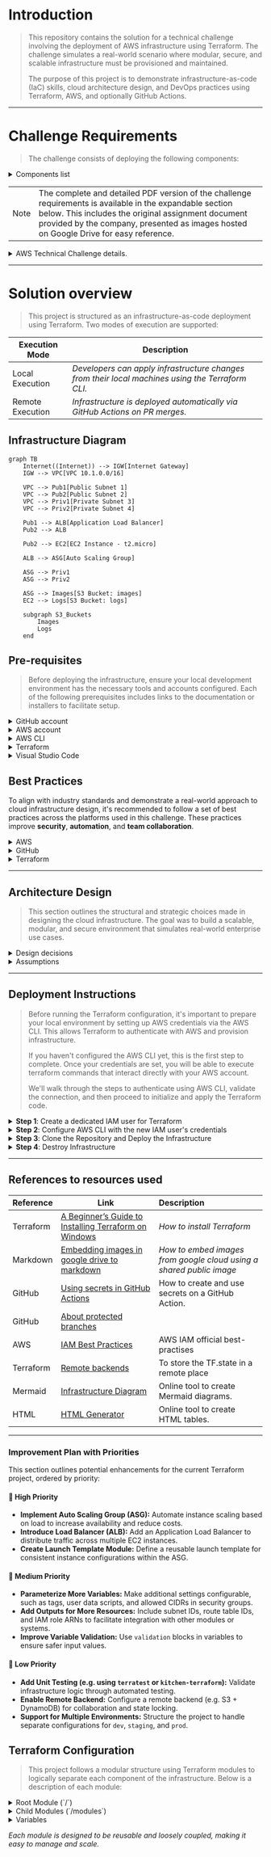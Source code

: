 # Introduction

> This repository contains the solution for a technical challenge involving the deployment of AWS infrastructure using Terraform. The challenge simulates a real-world scenario where modular, secure, and scalable infrastructure must be provisioned and maintained.
>
> The purpose of this project is to demonstrate infrastructure-as-code (IaC) skills, cloud architecture design, and DevOps practices using Terraform, AWS, and optionally GitHub Actions.

<hr />

# Challenge Requirements

> The challenge consists of deploying the following components:

<details>
<summary>Components list</summary>

| <div align="center">Component</div> | <div align="center">Details</div> |
| :- | :- |
| VPC | CIDR block `10.1.0.0/16` |
| Subnet 1 | `10.1.0.0/24` (Public, AZ1) |
| Subnet 2 | `10.1.1.0/24` (Public, AZ2) |
| Subnet 3 | `10.1.2.0/24` (Private, AZ1) |
| Subnet 4 | `10.1.3.0/24` (Private, AZ2) |
| EC2 Instance | In Subnet 2, t2.micro, RedHat Linux, 20 GB |
| Auto Scaling Group | In Subnets 3 and 4, RedHat Linux, Apache via user-data, t2.micro |
| | IAM role to read from S3 "images", Min: 2 / Max: 6 |
| Application Load Balancer | Listens on port 80, forwards to ASG on port 443 |
| S3 Bucket: `images` | Folders: `archive/`, `memes/` (memes → Glacier after 90 days) |
| S3 Bucket: `logs` | Folders: `active/`, `inactive/` (inactive → delete after 90 days) |
| IAM Roles | Allow EC2 and ASG to write logs to the `logs` bucket |

</details>

<table>
<tr>
<td> Note</td>
<td> The complete and detailed PDF version of the challenge requirements is available in the expandable section below. This includes the original assignment document provided by the company, presented as images hosted on Google Drive for easy reference.</td>
</tr>
</table>

<details>
<summary>AWS Technical Challenge details.</summary>

<br />

<img src="https://drive.google.com/uc?id=135la1d52GCZPFHAAi6kUSUcv_y18Plkg">
<img src="https://drive.google.com/uc?id=1VcUamkUyo6oKIpmAcsWDQFLj_8o9FULr">
<img src="https://drive.google.com/uc?id=1mYzOGHjMEg198WMzi5i_j8YMnNDdYGk1">
<img src="https://drive.google.com/uc?id=1y53JtVmNnImnI0PVzfGRlM7wDYuJSxdD">

</details>

<hr />

# Solution overview

> This project is structured as an infrastructure-as-code deployment using Terraform. Two modes of execution are supported:

| <div align="center">Execution Mode</div> | <div align="center">Description</div> |
| :- | :- |
| Local Execution | _Developers can apply infrastructure changes from their local machines using the Terraform CLI._ |
| Remote Execution | _Infrastructure is deployed automatically via GitHub Actions on PR merges._ |

## Infrastructure Diagram

```mermaid
graph TB
    Internet((Internet)) --> IGW[Internet Gateway]
    IGW --> VPC[VPC 10.1.0.0/16]

    VPC --> Pub1[Public Subnet 1]
    VPC --> Pub2[Public Subnet 2]
    VPC --> Priv1[Private Subnet 3]
    VPC --> Priv2[Private Subnet 4]

    Pub1 --> ALB[Application Load Balancer]
    Pub2 --> ALB

    Pub2 --> EC2[EC2 Instance - t2.micro]

    ALB --> ASG[Auto Scaling Group]

    ASG --> Priv1
    ASG --> Priv2

    ASG --> Images[S3 Bucket: images]
    EC2 --> Logs[S3 Bucket: logs]

    subgraph S3_Buckets
        Images
        Logs
    end
```

## Pre-requisites

> Before deploying the infrastructure, ensure your local development environment has the necessary tools and accounts configured. Each of the following prerequisites includes links to the documentation or installers to facilitate setup.

<details>
<summary>GitHub account</summary>

> To complete this challenge, you will need a GitHub account to store your code and version history.
>
> You can create an account by visiting [www.github.com](https://www.github.com).
> For detailed instructions on how to create a GitHub account, refer to the official documentation:  
> [Creating an account on GitHub](https://docs.github.com/en/get-started/start-your-journey/creating-an-account-on-github)

</details>

<details>
<summary>AWS account</summary>

> To provision cloud infrastructure, you will need an AWS account with access to the Free Tier.
>
> You can create an AWS account by visiting the official registration page:  
> [AWS Free Tier Sign-Up](https://aws.amazon.com/es/free/)
>
> The Free Tier offers sufficient resources to complete this challenge without incurring costs, as long as services are used within the defined limits.

</details>

<details>
<summary>AWS CLI</summary>

> The AWS Command Line Interface (CLI) allows you to interact with AWS services directly from your terminal, which is essential for authentication, configuration, and operational tasks during local development.
>
> Download and install the AWS CLI by following the instructions here:  
> [Installing the AWS CLI](https://docs.aws.amazon.com/cli/latest/userguide/getting-started-install.html)
>
> For a quick setup and basic usage guide, refer to:  
> [AWS CLI Getting Started Guide](https://docs.aws.amazon.com/cli/latest/userguide/getting-started-quickstart.html)

</details>


<details>
<summary>Terraform</summary>

> Terraform is the main tool used to provision infrastructure in this challenge.  
>
> You can download the latest version for your operating system here:  
> [Terraform Installation Guide](https://developer.hashicorp.com/terraform/install#windows)
>
> If you are new to Terraform, this beginner-friendly tutorial may help you with the setup and usage:  
> [A Beginner’s Guide to Installing Terraform on Windows](https://medium.com/@morsi.masmoudi/a-beginners-guide-to-installing-terraform-on-windows-9321e566893d)

</details>

<details>
<summary>Visual Studio Code</summary>

> Visual Studio Code (_VS Code_) is a recommended text editor for working with Terraform projects.  
>
> You can download the installer from the official website:  
> [Download Visual Studio Code](https://code.visualstudio.com/)
>
> For setup instructions specific to Windows, refer to:  
> [Visual Studio Code on Windows](https://code.visualstudio.com/docs/setup/windows)

</details>

## Best Practices

To align with industry standards and demonstrate a real-world approach to cloud infrastructure design, it's recommended to follow a set of best practices across the platforms used in this challenge. These practices improve **security**, **automation**, and **team collaboration**.

<details>
<summary>AWS</summary>

<br />

| <div align="center">Practice</div> | <div align="center">Description</div> |
| :- | :- |
| Use IAM roles for automation | Create a dedicated role for Terraform with least-privilege permissions. This improves security and aligns with the principle of least privilege. |
| Integrate AWS CLI locally | Use `aws configure` to authenticate and test infrastructure outside the web console. |


</details>

<details>
<summary>GitHub</summary>

<br />

| <div align="center">Practice</div> | <div align="center">Description</div> |
| :- | :- |
| Work with feature branches | Use branches like `dev`, `infra`, or `feature/*` to isolate changes, then merge to `main` via Pull Requests. |
| Use GitHub Secrets| Store AWS credentials and other sensitive variables in GitHub Actions Secrets. |
| Enable branch protection | Protect the `main` branch from force pushes and require reviews before merging. |

</details>

<details>
<summary>Terraform</summary>

<br />

| Practice | Description |
| :- | :- |
| Use a remote backend | Store the Terraform state in S3. |
| Write modular code | Organize resources in reusable modules for scalability. |
| Run format and validation | Use `terraform fmt` and `terraform validate` on every commit. |
| Use variables and outputs | Externalize configuration and expose useful outputs. |
| Pin provider versions |  Lock your provider and Terraform versions in `required_providers`. |

</details>

<hr />

## Architecture Design

> This section outlines the structural and strategic choices made in designing the cloud infrastructure. The goal was to build a scalable, modular, and secure environment that simulates real-world enterprise use cases.

<details>
<summary> Design decisions</summary>

<br />

> - Modular structure: all core components (_VPC, subnets, IGW, SGs, etc._) are implemented via reusable modules.
> - CIDR blocks are parameterized to support easy scaling.
> - High availability is achieved using subnets across two AZs.
> - ALB to ASG communication uses HTTPS (_443_) for simulated security context
> - Although private subnets (_sub3 and sub4_) are part of the architecture, the challenge requirements do not specify that EC2 instances within them must access the internet.
> - Therefore, no NAT Gateway was provisioned in this solution. This reduces cost and complexity.
> - If future internet access is required for updates, patching, or external communication from private subnets, a NAT Gateway could be added and routed accordingly.
> - The current setup assumes that instances in private subnets (such as the Auto Scaling Group instances) only require internal communication and receive HTTP traffic from the Application Load Balancer.


</details>


<details>
<summary> Assumptions</summary>

<br />

> - AWS region used is us-east-1.
> - EC2 AMI for Red Hat Linux is available in the selected region.
> - Buckets images and logs are created and managed via Terraform.
> - Apache installed via user-data shell script.

</details>

<hr />

## Deployment Instructions

> Before running the Terraform configuration, it's important to prepare your local environment by setting up AWS credentials via the AWS CLI. This allows Terraform to authenticate with AWS and provision infrastructure.
>
> If you haven't configured the AWS CLI yet, this is the first step to complete. Once your credentials are set, you will be able to execute terraform commands that interact directly with your AWS account.
>
> We'll walk through the steps to authenticate using AWS CLI, validate the connection, and then proceed to initialize and apply the Terraform code.

<details>
<summary> <strong>Step 1</strong>: Create a dedicated IAM user for Terraform</summary>

<br />

<table>
<tr>
<td>
To follow security best practices, avoid using the AWS root account or administrator accounts for automation tasks. Instead, create a dedicated IAM user with limited permissions for Terraform.
We'll create this user using the AWS Console (<i>GUI</i>).
</td>
</tr>
</table>

**Instructions**:

> **User creation**

| Capture | <div align="center">Description</div> |
| :-: | :- |
| <img src="https://drive.google.com/uc?id=1YpbmDSfN01a3laY0u77Oq8BaNZe7isA1"> | 1. Go to the AWS Console and navigate to **IAM** <br /> 2. Click **Users** <br /> 3. Create **users** |
| <img src="https://drive.google.com/uc?id=1ygvMzX4X1tPdhVq1PNPsUleYGoaTIh8l"> | 4. Enter a username such as `terraform-challenge`.<br /> 5. Select **Provide user access to the AWS Management Console - optional** to gran console access <br /> 6. Select **I want to create an IAM user** <br /> 7. Set a **Custom password** <br /> 8. Un check **Users must create a new password at next sign-in** <br /> 9. Click **Next** |
| <img src="https://drive.google.com/uc?id=1h2NBfsz4bI6-4DRSUNRWUGTdT9XeGGwr"> | 10. Select **Attach policies directly** |
| <img src="https://drive.google.com/uc?id=1TYV7HHWfz5o55Ery2nYdxRJ9lwAQizfx"> <br /> <img src="https://drive.google.com/uc?id=1msiS3u-dP9_GCumoZMHlxhTMO4bGzNp6"> <br /> <img src="https://drive.google.com/uc?id=1nNrWD39pvhRCCk-BFPMaCbcX4XCWgp__"> <br /> <img src="https://drive.google.com/uc?id=18mrzCibEZGm3Lbuj3lJ1S6_hDNoxHcaB"> <br /> <img src="https://drive.google.com/uc?id=1AzrW1LKWpbpKkX48mV6-pFL2j04VhKCy"> | 11. Attach pre-existing policy `AmazonEC2FullAccess` <br /> 12. Attach pre-existing policy `AmazonS3FullAccess` <br /> 12. Attach pre-existing policy `ElasticLoadBalancingFullAccess` <br /> 13. Attach pre-existing policy `AutoScalingFullAccess` <br /> 14. Attach pre-existing policy `IAMReadOnlyAccess` |
| <img src="https://drive.google.com/uc?id=1CbgQ0AaK9bxLR_VYoiAvUz8CXLhUdWw9"> | 15. Click **Create user** |
| <img src="https://drive.google.com/uc?id=1r27kTryQdTfhxm6TwIvhPyf3sVFR-_me"> | 16. Click **Download .csv file** |

> **Access Key creation**

| Capture | <div align="center">Description</div> |
| :-: | :- |
| <img src="https://drive.google.com/uc?id=1E4wpN4--sj1eDn7XJd_kTxP0HlWxEbG0"> | 1. Navigate to **IAM** <br /> 2. Click **Users** <br /> 3. Click on `terraform-challenge` user. |
| <img src="https://drive.google.com/uc?id=1-8YRP-BcHLK9hmFJfoWnurv9gXPpOR8R"> | 4. Click **Create access key** |
| <img src="https://drive.google.com/uc?id=1e-vDkgfrBw-6U6BYtdEJg3LOHdVcU_fx"> | 5. Click **Command line interface** <br /> 6. Check the **Confirmation** <br /> 7. Click **Next** |
| <img src="https://drive.google.com/uc?id=18CS7coBzgoA8SZOHUF_qxqTW82FuOzA4"> | 8. Click **Create access key** |
| <img src="https://drive.google.com/uc?id=1umv4eGPX5lwgyAW6jxKBYEghglDmA3uE"> | 9. Click **Done** (_important, copy the credentials generated_) |

</details>

<details>
<summary><strong>Step 2</strong>: Configure AWS CLI with the new IAM user's credentials</summary>

<br />

> Once the access key and secret access key for your `terraform-challenge` user have been generated and downloaded, you can configure the AWS CLI to use them by running the `aws configure` command. This will store the credentials locally and enable Terraform to authenticate with AWS.

### Instructions

1. Open a terminal or command prompt and run the following command: `aws configure`
1. You will be prompted to enter the following values:
   | <div align="center">Prompt</div> | <div align="center">Example Value</div> |
   | :- | :- |
   | AWS Access Key ID | `AKIAIOSFODNN7EXAMPLE` |
   | AWS Secret Access Key | `wJalrXUtnFEMI/K7MDENG/bPxRfiCYEXAMPLEKEY` |
   | Default region name | `us-east-1` |
   | Default output format | `json` |
1. After entering this information, the AWS CLI will store the credentials in:
   - ~/.aws/credentials
   - ~/.aws/config
   <img src="https://drive.google.com/uc?id=1ohZfnSSvJcU6GR1RkoVtILI7fcAXi5fE">  

   _If successful, this will return your AWS account and IAM user information._
   <img src="https://drive.google.com/uc?id=1F8M-v5tyYuwYaddzicZcyxKl0yWuRvwB">

</details> 

<details>
<summary><strong>Step 3</strong>: Clone the Repository and Deploy the Infrastructure</summary>

<br />

> Once your AWS CLI is configured, you can proceed to clone the repository and deploy the infrastructure:

<table>
<tbody>
<tr>
<td>

1. Clone the repository

   ```bash
   git clone https://github.com/gdescalzo/AWS_Technical_Challenge.git
   cd AWS_Technical_Challenge
   ```

</td>

<td>

<img src="https://drive.google.com/uc?id=10S0IA-UoOkTCPq_re5TFRGMyWPwsOKr7">

</td>
</tr>
<tr>
<td>

2. Install Terraform dependencies:
   _Initialize the working directory to download the required Terraform providers and modules._

   ```bash
   terraform init
   ```

</td>
<td>

<img src="https://drive.google.com/uc?id=16z8GUe4_EIO_OIZD863bQ1XYDPrKCuVx">

</td>
</tr>
<tr>
<td>

3. Validate the configuration:
   _Ensure that the syntax and structure are valid before running the plan._

   ```bash
   terraform validate
   ```

</td>
<td>

<img src="https://drive.google.com/uc?id=1Wii0zoUXStKEeVX9veRncW3n3MnnaV-C">

</td>
</tr>
<tr>
<td>

4. Review the execution plan:
   _This command shows what Terraform will do before applying changes._

    ```bash
    terraform plan --var-file="terraform.tfvars"
    ```

</td>
<td>

<img src="https://drive.google.com/uc?id=14zunQB_rR1zue_taYBp3WpgShtG5f_fC"><br />
<img src="https://drive.google.com/uc?id=14-W81mIbjfYzCkmMpTw1MW2UFAevilG1">

</td>
</tr>
<tr>
<td>

5. Apply the configuration:
   _Create the infrastructure on AWS._

   ```bash
   terraform apply --var-file="terraform.tfvars"
   ```

</td>
<td>

<img src="https://drive.google.com/uc?id=1fF5TKUi6hXiUqyRNC4rKHm9n4WzFhk4R"><br />
<img src="https://drive.google.com/uc?id=1XUz2rqRnffXYuKUicij8C-1OoiN0nTaY">

</td>

</tbody>
</table>

</details>

<details>
<summary><strong>Step 4</strong>: Destroy Infrastructure</summary>

<br />

> If you want to remove all resources that were created by Terraform, you can run the following command:

<table>
<tbody>
<tr>
<td>

```bash
terraform destroy --var-file="terraform.tfvars"

```

</td>
</tr>
<tr>
<td>

<img src="https://drive.google.com/uc?id=1nWVGEGwWda0dYJvXhAvlDG9EyOdWYOt9"><br />
<img src="https://drive.google.com/uc?id=1Dhc00W8gTuWg6zuWVmXMDSza-F0_YT8z">

</td>
</tr>
</tbody>
</table>

</details>

<hr />

## References to resources used

| Reference | Link | Description |
| - | - | :- |
| Terraform  | [A Beginner’s Guide to Installing Terraform on Windows](<https://medium.com/@morsi.masmoudi/a-beginners-guide-to-installing-terraform-on-windows-9321e566893d>) | _How to install Terraform_ |
| Markdown | [Embedding images in google drive to markdown](https://www.intodeeplearning.com/embedding-images-in-google-drive-to-markdown/) | _How to embed images from google cloud using a shared public image_ |
| GitHub | [Using secrets in GitHub Actions](https://docs.github.com/en/actions/security-guides/encrypted-secrets) | How to create and use secrets on a GitHub Action. |
| GitHub | [About protected branches](https://docs.github.com/en/repositories/configuring-branches-and-merges-in-your-repository/managing-protected-branches/about-protected-branches) |
| AWS | [IAM Best Practices](https://docs.aws.amazon.com/IAM/latest/UserGuide/best-practices.html) | AWS IAM official best-practises |
| Terraform | [Remote backends](https://developer.hashicorp.com/terraform/language/state/remote) | To store the TF.state in a remote place |
| Mermaid | [Infrastructure Diagram](https://mermaid.live/edit#pako:eNp1km9vmzAQxr-K5VeJlFCDIaRoqkT-jEVKpKhMq1SyFw64BBVs5JilbZLvPmNCUzLNMpKfx_e7O584wpgnFHrwJeeHeEeEBD9nGwbUWjBJBaOy12tP_T4YDh_AIniKWgsERNIDef99YYInHeJHv9ZTYCLDNJCB7szR5d7Xt5NoXW3zLAZhta1zmN-24u7hM9qywRD4z2aHmd4w1pUxr4zVYWbRWmR_VIMthK-Q9b9C81vIvkL430qT5r3LSeSXpeqPyIwzsOQkAROSExZTofk1V6Mdows1bamvcj61IvWpwe9lDWrukSY_iNRHaRlFFguuRTuGtvelbuT0nYsDEckeSA7KuqRt4xPwwyDyK2WFMckzloJA8KrUeVYZA5Z60Yq8gZF2_JLEO9p0kec0aSuEQTPUrpx35Gnhr8Ajz-kJhHhRkJTuo16IwaSKX6n0QKat_iVl_dhbaMnTLpIrowX21TYVpNypuMaoV1voq1NnaTRlCRzAVGQJ9KSo6AAWVBSklvBYh2yg3NGCbqCnjgkRrxu4YWfFlIQ9c160mJpYuoPeC8n3SlVlon6RWUZUP8WnK1Q1Kqa8YhJ6lqNzQO8I36CHHdfA9wgjV-0RGrkD-K7ckaEMEzvmeGwiG7nOeQA_dFVkjF0HqeXcW7aDTYTPfwEBtw6k) | Online tool to create Mermaid diagrams. |
| HTML | [HTML Generator](https://divtable.com/generator/) | Online tool to create HTML tables. |

<hr />

### Improvement Plan with Priorities

This section outlines potential enhancements for the current Terraform project, ordered by priority:

#### 🥇 High Priority

- **Implement Auto Scaling Group (ASG):** Automate instance scaling based on load to increase availability and reduce costs.
- **Introduce Load Balancer (ALB):** Add an Application Load Balancer to distribute traffic across multiple EC2 instances.
- **Create Launch Template Module:** Define a reusable launch template for consistent instance configurations within the ASG.

#### 🥈 Medium Priority

- **Parameterize More Variables:** Make additional settings configurable, such as tags, user data scripts, and allowed CIDRs in security groups.
- **Add Outputs for More Resources:** Include subnet IDs, route table IDs, and IAM role ARNs to facilitate integration with other modules or systems.
- **Improve Variable Validation:** Use `validation` blocks in variables to ensure safer input values.

#### 🥉 Low Priority

- **Add Unit Testing (e.g. using `terratest` or `kitchen-terraform`):** Validate infrastructure logic through automated testing.
- **Enable Remote Backend:** Configure a remote backend (e.g. S3 + DynamoDB) for collaboration and state locking.
- **Support for Multiple Environments:** Structure the project to handle separate configurations for `dev`, `staging`, and `prod`.

## Terraform Configuration

> This project follows a modular structure using Terraform modules to logically separate each component of the infrastructure. Below is a description of each module:

<details>
<summary>Root Module (`/`)</summary>

> The root module coordinates the deployment by calling the child modules and passing necessary variables.

It includes:

| <div align="center">File Name</div> | <div align="center">Description</div> |
|:-|:-|
| `main.tf` | Invokes all modules and defines dependencies |
| `variables.tf` | Defines input variables |
| `terraform.tfvars` | Stores the values for the variables |
| `outputs.tf` | Exposes key outputs from the deployment |


</details>

<details>
<summary>Child Modules (`/modules`) </summary>

> Each module represents a distinct part of the infrastructure:

| <div align="center">Module Name | <div align="center">Description |
|:-|:-|
| `vpc/` | Creates a custom VPC with DNS support enabled. |
| `subnets/` | Creates 2 public and 2 private subnets in AZs `us-east-1a` and `us-east-1b`. |
| `igw/` | Creates an Internet Gateway and attaches it to the VPC. |
| `routing_table/` | Creates a route table for the public subnets and associates it with them. |
| `sg/` | Defines 3 security groups:<br>• `alb-sg`: HTTP from anywhere<br>• `asg-sg`: HTTPS from ALB<br>• `ec2-sg`: SSH from the internet |
| `key_pair/` | Generates an SSH key pair using `tls_private_key` and uploads it to AWS with `aws_key_pair`. |
| `iam_roles/` | Creates an IAM Role and Instance Profile with `AmazonEC2ReadOnlyAccess` policy for EC2. |
| `ec2_instance/` | Launches a single RedHat EC2 instance in a public subnet using SG, IAM Role, and SSH key. |

</details>

<details>
<summary>Variables</summary>

> The following table outlines the most relevant input variables used to customize the infrastructure. These variables are defined in `variables.tf`, and their values are set in `terraform.tfvars`.


| <div align="center">Variable Name</div> | <div align="center">Description</div> | Type |
|:-|:-|:-:|
| `vpc_name` | Nombre de la VPC | string |
| `cidr_block` | Rango CIDR para la VPC | string   |
| `public_subnet_cidrs` | Lista de CIDR blocks para las subnets públicas | list |
| `private_subnet_cidrs` | Lista de CIDR blocks para las subnets privadas | list |
| `public_subnet_azs` | Lista de zonas de disponibilidad para subnets públicas | list |
| `private_subnet_azs` | Lista de zonas de disponibilidad para subnets privadas | list |
| `igw_name` | Nombre del Internet Gateway | string |
| `redhat_ami_id` | ID de la imagen AMI de RedHat | string |
| `redhat_instance_type` | Tipo de instancia EC2 para RedHat | string |
| `key_name` | Nombre del key pair SSH | string |
| `asg_instance_name` | Nombre de las instancias del Auto Scaling Group (tag Name) | string |
| `asg_instance_type` | Tipo de instancia EC2 para el ASG | string |
| `asg_launch_template_name` | Nombre del launch template usado por el ASG | string |

</details>

_Each module is designed to be reusable and loosely coupled, making it easy to manage and scale._
